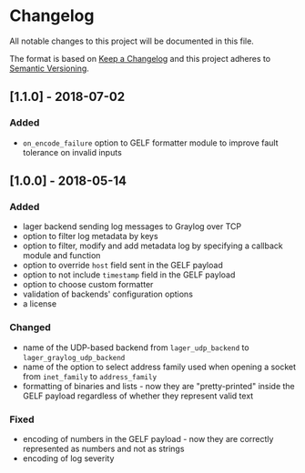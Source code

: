 # Changelog
All notable changes to this project will be documented in this file.

The format is based on [Keep a Changelog](http://keepachangelog.com/en/1.0.0/) and this project
adheres to [Semantic Versioning](http://semver.org/spec/v2.0.0.html).

## [1.1.0] - 2018-07-02
### Added
* `on_encode_failure` option to GELF formatter module to improve fault tolerance on invalid inputs

## [1.0.0] - 2018-05-14
### Added
* lager backend sending log messages to Graylog over TCP
* option to filter log metadata by keys
* option to filter, modify and add metadata log by specifying a callback module and function
* option to override `host` field sent in the GELF payload
* option to not include `timestamp` field in the GELF payload
* option to choose custom formatter
* validation of backends' configuration options
* a license

### Changed
* name of the UDP-based backend from `lager_udp_backend` to `lager_graylog_udp_backend`
* name of the option to select address family used when opening a socket from `inet_family` to
  `address_family`
* formatting of binaries and lists - now they are "pretty-printed" inside the GELF payload regardless
  of whether they represent valid text

### Fixed
* encoding of numbers in the GELF payload - now they are correctly represented as numbers and not as
  strings
* encoding of log severity
